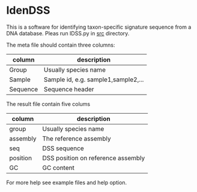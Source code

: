 # IdenDSS

This is a software for identifying taxon-specific signature sequence from a DNA database. Pleas run IDSS.py in [src](src) directory.

The meta file should contain three columns:  

| column | description |  
| --- | --- |  
| Group | Usually species name |  
| Sample | Sample id, e.g. sample1,sample2,... |  
| Sequence | Sequence header |

The result file contain five colums

| column | description |  
| --- | --- |  
| group | Usually species name |  
| assembly | The reference assembly |  
| seq | DSS sequence |
| position | DSS position on reference assembly |
| GC |GC content|

For more help see example files and help option.



